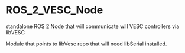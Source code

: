 # ROS_2_VESC_Node
standalone ROS 2 Node that will communicate will VESC controllers via libVESC

Module that points to libVesc repo that will need libSerial installed.
